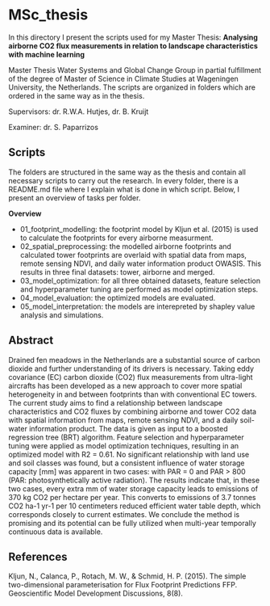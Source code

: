 # MSc_thesis

In this directory I present the scripts used for my Master Thesis: **Analysing airborne CO2 flux measurements in relation to landscape characteristics with machine learning** 

Master Thesis Water Systems and Global Change Group in partial fulfillment of the degree of Master of Science in Climate Studies at Wageningen University, the Netherlands. The scripts are organized in folders which are ordered in the same way as in the thesis. 

Supervisors: dr. R.W.A. Hutjes, dr. B. Kruijt

Examiner: dr. S. Paparrizos

## Scripts

The folders are structured in the same way as the thesis and contain all necessary scripts to carry out the research. 
In every folder, there is a README.md file where I explain what is done in which script. Below, I present an overview of tasks per folder.

**Overview**
- 01_footprint_modelling: the footprint model by Kljun et al. (2015) is used to calculate the footprints for every airborne measurment.
- 02_spatial_preprocessing: the modelled airborne footprints and calculated tower footprints are overlaid with spatial data from maps, remote sensing NDVI, and daily water information product OWASIS. This results in three final datasets: tower, airborne and merged.
- 03_model_optimization: for all three obtained datasets, feature selection and hyperparameter tuning are performed as model optimization steps.
- 04_model_evaluation: the optimized models are evaluated.
- 05_model_interpretation: the models are interepreted by shapley value analysis and simulations.


## Abstract 
Drained fen meadows in the Netherlands are a substantial source of carbon dioxide and further understanding of its
drivers is necessary. Taking eddy covariance (EC) carbon dioxide (CO2) flux measurements from ultra-light aircrafts
has been developed as a new approach to cover more spatial heterogeneity in and between footprints than with
conventional EC towers. The current study aims to find a relationship between landscape characteristics and CO2
fluxes by combining airborne and tower CO2 data with spatial information from maps, remote sensing NDVI, and a
daily soil-water information product. The data is given as input to a boosted regression tree (BRT) algorithm. Feature
selection and hyperparameter tuning were applied as model optimization techniques, resulting in an optimized model
with R2 = 0.61. No significant relationship with land use and soil classes was found, but a consistent influence of
water storage capacity [mm] was apparent in two cases: with PAR = 0 and PAR > 800 (PAR: photosynthetically active
radiation). The results indicate that, in these two cases, every extra mm of water storage capacity leads to emissions
of 370 kg CO2 per hectare per year. This converts to emissions of 3.7 tonnes CO2 ha-1 yr-1 per 10 centimeters reduced
efficient water table depth, which corresponds closely to current estimates. We conclude the method is promising
and its potential can be fully utilized when multi-year temporally continuous data is available.


## References
Kljun, N., Calanca, P., Rotach, M. W., & Schmid, H. P. (2015). The simple two-dimensional parameterisation for Flux Footprint Predictions FFP. Geoscientific Model Development Discussions, 8(8).
